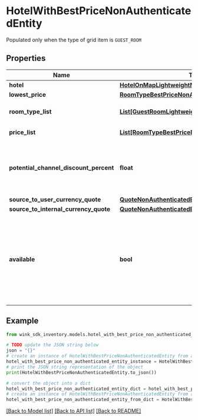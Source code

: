 # HotelWithBestPriceNonAuthenticatedEntity

Populated only when the type of grid item is `GUEST_ROOM`

## Properties

Name | Type | Description | Notes
------------ | ------------- | ------------- | -------------
**hotel** | [**HotelOnMapLightweightNonAuthenticatedEntity**](HotelOnMapLightweightNonAuthenticatedEntity.md) |  | 
**lowest_price** | [**RoomTypeBestPriceNonAuthenticatedEntity**](RoomTypeBestPriceNonAuthenticatedEntity.md) |  | 
**room_type_list** | [**List[GuestRoomLightweightNonAuthenticatedEntity]**](GuestRoomLightweightNonAuthenticatedEntity.md) | Unique property room types | 
**price_list** | [**List[RoomTypeBestPriceNonAuthenticatedEntity]**](RoomTypeBestPriceNonAuthenticatedEntity.md) | Best-priced room types | 
**potential_channel_discount_percent** | **float** | The potential discount the user is entitled to if user is a member / authenticated. | 
**source_to_user_currency_quote** | [**QuoteNonAuthenticatedEntity**](QuoteNonAuthenticatedEntity.md) |  | 
**source_to_internal_currency_quote** | [**QuoteNonAuthenticatedEntity**](QuoteNonAuthenticatedEntity.md) |  | 
**available** | **bool** | Flag to indicate whether this blocking is available or not. This data point is identifier to the available flag on the &#x60;price&#x60; child data point. | [optional] 

## Example

```python
from wink_sdk_inventory.models.hotel_with_best_price_non_authenticated_entity import HotelWithBestPriceNonAuthenticatedEntity

# TODO update the JSON string below
json = "{}"
# create an instance of HotelWithBestPriceNonAuthenticatedEntity from a JSON string
hotel_with_best_price_non_authenticated_entity_instance = HotelWithBestPriceNonAuthenticatedEntity.from_json(json)
# print the JSON string representation of the object
print(HotelWithBestPriceNonAuthenticatedEntity.to_json())

# convert the object into a dict
hotel_with_best_price_non_authenticated_entity_dict = hotel_with_best_price_non_authenticated_entity_instance.to_dict()
# create an instance of HotelWithBestPriceNonAuthenticatedEntity from a dict
hotel_with_best_price_non_authenticated_entity_from_dict = HotelWithBestPriceNonAuthenticatedEntity.from_dict(hotel_with_best_price_non_authenticated_entity_dict)
```
[[Back to Model list]](../README.md#documentation-for-models) [[Back to API list]](../README.md#documentation-for-api-endpoints) [[Back to README]](../README.md)


